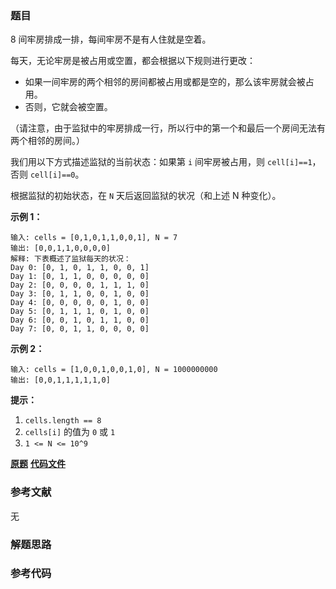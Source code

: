 ### 题目
8 间牢房排成一排，每间牢房不是有人住就是空着。

每天，无论牢房是被占用或空置，都会根据以下规则进行更改：

  * 如果一间牢房的两个相邻的房间都被占用或都是空的，那么该牢房就会被占用。
  * 否则，它就会被空置。

（请注意，由于监狱中的牢房排成一行，所以行中的第一个和最后一个房间无法有两个相邻的房间。）

我们用以下方式描述监狱的当前状态：如果第 `i` 间牢房被占用，则 `cell[i]==1`，否则 `cell[i]==0`。

根据监狱的初始状态，在 `N` 天后返回监狱的状况（和上述 N 种变化）。



**示例 1：**

    
    
    输入: cells = [0,1,0,1,1,0,0,1], N = 7
    输出: [0,0,1,1,0,0,0,0]
    解释: 下表概述了监狱每天的状况：
    Day 0: [0, 1, 0, 1, 1, 0, 0, 1]
    Day 1: [0, 1, 1, 0, 0, 0, 0, 0]
    Day 2: [0, 0, 0, 0, 1, 1, 1, 0]
    Day 3: [0, 1, 1, 0, 0, 1, 0, 0]
    Day 4: [0, 0, 0, 0, 0, 1, 0, 0]
    Day 5: [0, 1, 1, 1, 0, 1, 0, 0]
    Day 6: [0, 0, 1, 0, 1, 1, 0, 0]
    Day 7: [0, 0, 1, 1, 0, 0, 0, 0]
    
    

**示例 2：**

    
    
    输入: cells = [1,0,0,1,0,0,1,0], N = 1000000000
    输出: [0,0,1,1,1,1,1,0]
    



**提示：**

  1. `cells.length == 8`
  2. `cells[i]` 的值为 `0` 或 `1` 
  3. `1 <= N <= 10^9`

 **[原题](https://leetcode-cn.com/problems/prison-cells-after-n-days/)**    **[代码文件]()**


### 参考文献
无

### 解题思路




### 参考代码

```go


```




